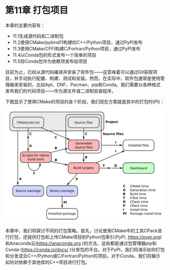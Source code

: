 # 第11章 打包项目

本章的主要内容有：

* 11.1生成源代码和二进制包
* 11.2使用CMake/pybind11构建的C++/Python项目，通过PyPI发布
* 11.3使用CMake/CFFI构建C/Fortran/Python项目，通过PyPI发布
* 11.4以Conda包的形式发布一个简单的项目
* 11.5将Conda包作为依赖项发布给项目

目前为止，已经从源代码编译并安装了软件包——这意味着可以通过Git获取项目，并手动执行配置、构建、测试和安装。然而，在实际中，软件包通常是使用管理器来安装的，比如Apt、DNF、Pacman、pip和Conda。我们需要以各种格式发布我们的代码项目——作为源文件或二进制安装程序。

下图显示了使用CMake的项目的各个阶段，我们现在方案就是其中的打包时(PI)：

![](../../images/preface/2.png)

本章中，我们将探讨不同的打包策略。首先，讨论使用CMake中的工具CPack进行打包，还提供打包和上传CMake项目到Python包索引(PyPI, https://pypi.org)和Anaconda云(https://anaconda.org )的方法，这些都是通过包管理器pip和Conda (https://conda.io/docs/ )分发包的平台。对于PyPI，我们将演示如何打包和分发混合C++/Python或C/Fortran/Python的项目。对于Conda，我们将展示如何对依赖于其他库的C++项目进行打包。

